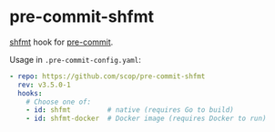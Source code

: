 # pre-commit-shfmt

[shfmt](https://github.com/mvdan/sh#shfmt) hook for
[pre-commit](https://pre-commit.com).

Usage in `.pre-commit-config.yaml`:

```yaml
- repo: https://github.com/scop/pre-commit-shfmt
  rev: v3.5.0-1
  hooks:
    # Choose one of:
    - id: shfmt         # native (requires Go to build)
    - id: shfmt-docker  # Docker image (requires Docker to run)
```
